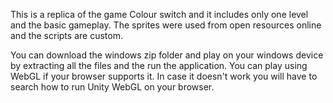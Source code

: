 This is a replica of the game Colour switch and it includes only one level and the basic gameplay. The sprites were used from open resources online and the scripts are custom.

You can download the windows zip folder and play on your windows device by extracting all the files and the run the application.
You can play using WebGL if your browser supports it.
In case it doesn't work you will have to search how to run Unity WebGL on your browser.
